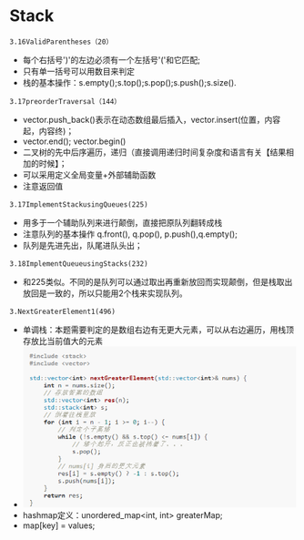 # Stack
```
3.16ValidParentheses（20）
```
* 每个右括号')'的左边必须有一个左括号'('和它匹配;
* 只有单一括号可以用数目来判定
* 栈的基本操作：s.empty();s.top();s.pop();s.push();s.size().
  

```
3.17preorderTraversal（144）
```
* vector.push_back()表示在动态数组最后插入，vector.insert(位置，内容起，内容终)；
* vector.end(); vector.begin()
* 二叉树的先中后序遍历，递归（直接调用递归时间复杂度和语言有关【结果相加的时候】；
* 可以采用定义全局变量+外部辅助函数
* 注意返回值


```
3.17ImplementStackusingQueues(225)
```
* 用多于一个辅助队列来进行颠倒，直接把原队列翻转成栈
* 注意队列的基本操作 q.front(), q.pop(), p.push(),q.empty();
* 队列是先进先出，队尾进队头出；

```
3.18ImplementQueueusingStacks(232)
```
* 和225类似。不同的是队列可以通过取出再重新放回而实现颠倒，但是栈取出放回是一致的，所以只能用2个栈来实现队列。


```
3.NextGreaterElement1(496)
```
* 单调栈：本题需要判定的是数组右边有无更大元素，可以从右边遍历，用栈顶存放比当前值大的元素
* ![avatar](fig/3.18nextgreaterele.png)
* hashmap定义：unordered_map<int, int> greaterMap;
* map[key] = values;
